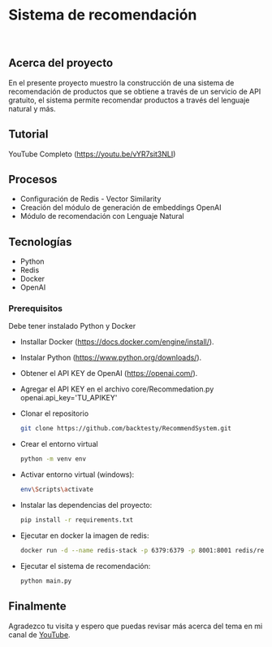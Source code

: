 # Sistema de recomendación
<!-- PROJECT LOGO -->
<br />

<!-- ABOUT THE PROJECT -->
## Acerca del proyecto

En el presente proyecto muestro la construcción de una sistema de recomendación de productos que se obtiene a través de un servicio de API gratuito, el sistema permite recomendar productos a través del lenguaje natural y más.

## Tutorial
YouTube Completo (<a href="https://youtu.be/vYR7sit3NLI">https://youtu.be/vYR7sit3NLI</a>)

## Procesos 

* Configuración de Redis - Vector Similarity
* Creación del módulo de generación de embeddings OpenAI
* Módulo de recomendación con Lenguaje Natural


<!-- GETTING STARTED -->
## Tecnologías

* Python
* Redis
* Docker
* OpenAI


### Prerequisitos

Debe tener instalado Python y Docker
* Installar Docker (<a href="https://docs.docker.com/engine/install/">https://docs.docker.com/engine/install/</a>).
* Instalar Python (<a href="https://www.python.org/downloads/">https://www.python.org/downloads/</a>).
* Obtener el API KEY de OpenAI (<a href="https://openai.com/">https://openai.com/</a>).
* Agregar el API KEY en el archivo core/Recommedation.py openai.api_key='TU_APIKEY'

* Clonar el repositorio
  ```sh
  git clone https://github.com/backtesty/RecommendSystem.git
  ```

* Crear el entorno virtual
  ```sh
  python -m venv env
  ```
* Activar entorno virtual (windows):
  ```sh
  env\Scripts\activate
  ```
* Instalar las dependencias del proyecto:
  ```sh
  pip install -r requirements.txt
  ```
* Ejecutar en docker la imagen de redis:
  ```sh
  docker run -d --name redis-stack -p 6379:6379 -p 8001:8001 redis/redis-stack:latest
  ```
* Ejecutar el sistema de recomendación:
  ```sh
  python main.py
  ```
## Finalmente

Agradezco tu visita y espero que puedas revisar más acerca del tema en mi canal de <a href="https://www.youtube.com/channel/UCxGqlLmQXjFjkrnSRLa7B7g">YouTube</a>.
